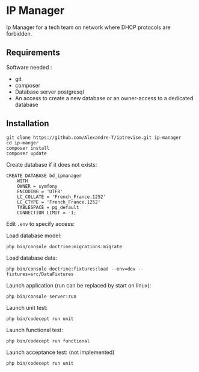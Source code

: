 # IP Manager

Ip Manager for a tech team on network where DHCP protocols are forbidden. 

## Requirements
Software needed :
* git
* composer
* Database server postgresql
* An access to create a new database or an owner-access to a dedicated database 

## Installation
```
git clone https://github.com/Alexandre-T/iptrevise.git ip-manager
cd ip-manger
composer install
composer update
```

Create database if it does not exists:
```
CREATE DATABASE bd_ipmanager
    WITH 
    OWNER = symfony
    ENCODING = 'UTF8'
    LC_COLLATE = 'French_France.1252'
    LC_CTYPE = 'French_France.1252'
    TABLESPACE = pg_default
    CONNECTION LIMIT = -1;
```

Edit `.env` to specify access:

Load database model:
```
php bin/console doctrine:migrations:migrate
```

Load database data:
```
php bin/console doctrine:fixtures:load --env=dev --fixtures=src/DataFixtures
```

Launch application (run can be replaced by start on linux):
```
php bin/console server:run
```

Launch unit test:
```
php bin/codecept run unit
```

Launch functional test:
```
php bin/codecept run functional
```

Launch acceptance test: (not implemented)
```
php bin/codecept run unit
```


